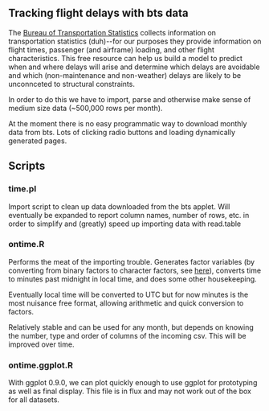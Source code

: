 ## Tracking flight delays with bts data

The [Bureau of Transportation Statistics](http://www.bts.gov/) collects information on transportation statistics (duh)--for our purposes they provide information on flight times, passenger (and airframe) loading, and other flight characteristics. This free resource can help us build a model to predict when and where delays will arise and determine which delays are avoidable and which (non-maintenance and non-weather) delays are likely to be unconnceted to structural constraints. 

In order to do this we have to import, parse and otherwise make sense of medium size data (~500,000 rows per month).

At the moment there is no easy programmatic way to download monthly data from bts. Lots of clicking radio buttons and loading dynamically generated pages. 

## Scripts

### time.pl

Import script to clean up data downloaded from the bts applet. Will eventually be expanded to report column names, number of rows, etc. in order to simplify and (greatly) speed up importing data with read.table

### ontime.R

Performs the meat of the importing trouble. Generates factor variables (by converting from binary factors to character factors, see [here](https://gist.github.com/2038145)), converts time to minutes past midnight in local time, and does some other housekeeping.

Eventually local time will be converted to UTC but for now minutes is the most nuisance free format, allowing arithmetic and quick conversion to factors.

Relatively stable and can be used for any month, but depends on knowing the number, type and order of columns of the incoming csv. This will be improved over time.

### ontime.ggplot.R

With ggplot 0.9.0, we can plot quickly enough to use ggplot for prototyping as well as final display. This file is in flux and may not work out of the box for all datasets. 